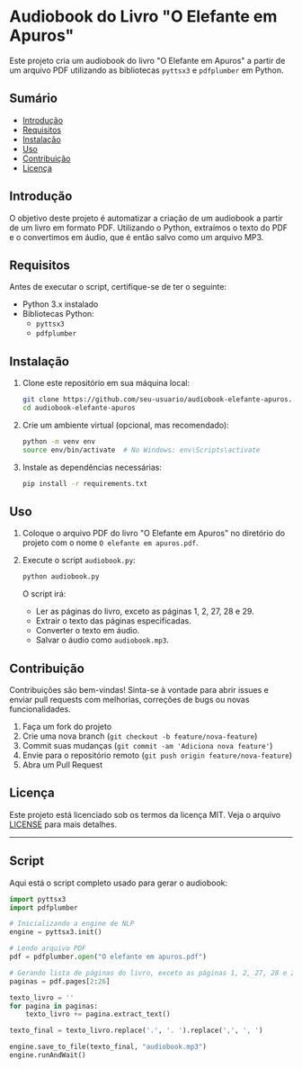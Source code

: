 # Audiobook do Livro "O Elefante em Apuros"

Este projeto cria um audiobook do livro "O Elefante em Apuros" a partir de um arquivo PDF utilizando as bibliotecas `pyttsx3` e `pdfplumber` em Python.

## Sumário

- [Introdução](#introdução)
- [Requisitos](#requisitos)
- [Instalação](#instalação)
- [Uso](#uso)
- [Contribuição](#contribuição)
- [Licença](#licença)

## Introdução

O objetivo deste projeto é automatizar a criação de um audiobook a partir de um livro em formato PDF. Utilizando o Python, extraímos o texto do PDF e o convertimos em áudio, que é então salvo como um arquivo MP3.

## Requisitos

Antes de executar o script, certifique-se de ter o seguinte:

- Python 3.x instalado
- Bibliotecas Python:
  - `pyttsx3`
  - `pdfplumber`

## Instalação

1. Clone este repositório em sua máquina local:

    ```bash
    git clone https://github.com/seu-usuario/audiobook-elefante-apuros.git
    cd audiobook-elefante-apuros
    ```

2. Crie um ambiente virtual (opcional, mas recomendado):

    ```bash
    python -m venv env
    source env/bin/activate  # No Windows: env\Scripts\activate
    ```

3. Instale as dependências necessárias:

    ```bash
    pip install -r requirements.txt
    ```

## Uso

1. Coloque o arquivo PDF do livro "O Elefante em Apuros" no diretório do projeto com o nome `O elefante em apuros.pdf`.

2. Execute o script `audiobook.py`:

    ```bash
    python audiobook.py
    ```

   O script irá:
   - Ler as páginas do livro, exceto as páginas 1, 2, 27, 28 e 29.
   - Extrair o texto das páginas especificadas.
   - Converter o texto em áudio.
   - Salvar o áudio como `audiobook.mp3`.

## Contribuição

Contribuições são bem-vindas! Sinta-se à vontade para abrir issues e enviar pull requests com melhorias, correções de bugs ou novas funcionalidades.

1. Faça um fork do projeto
2. Crie uma nova branch (`git checkout -b feature/nova-feature`)
3. Commit suas mudanças (`git commit -am 'Adiciona nova feature'`)
4. Envie para o repositório remoto (`git push origin feature/nova-feature`)
5. Abra um Pull Request

## Licença

Este projeto está licenciado sob os termos da licença MIT. Veja o arquivo [LICENSE](LICENSE) para mais detalhes.

---

## Script

Aqui está o script completo usado para gerar o audiobook:

```python
import pyttsx3
import pdfplumber

# Inicializando a engine de NLP
engine = pyttsx3.init()

# Lendo arquivo PDF
pdf = pdfplumber.open("O elefante em apuros.pdf")

# Gerando lista de páginas do livro, exceto as páginas 1, 2, 27, 28 e 29
paginas = pdf.pages[2:26]

texto_livro = ''
for pagina in paginas:
    texto_livro += pagina.extract_text()

texto_final = texto_livro.replace('.', '. ').replace(',', ', ')

engine.save_to_file(texto_final, "audiobook.mp3")
engine.runAndWait()
